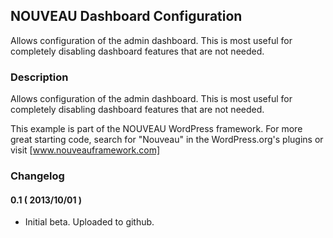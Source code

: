 ## NOUVEAU Dashboard Configuration ##

Allows configuration of the admin dashboard. This is most useful for completely disabling dashboard features that are not needed.

### Description ###

Allows configuration of the admin dashboard. This is most useful for completely disabling dashboard features that are not needed.

This example is part of the NOUVEAU WordPress framework. For more great starting code, search for "Nouveau" in the WordPress.org's plugins or visit [www.nouveauframework.com]

### Changelog ###

#### 0.1 ( 2013/10/01 ) ####
* Initial beta. Uploaded to github.